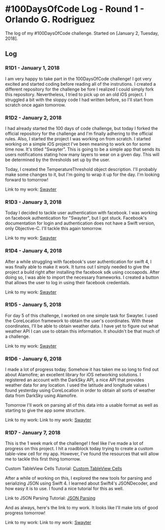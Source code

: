 # #100DaysOfCode Log - Round 1 - Orlando G. Rodriguez

The log of my #100DaysOfCode challenge. Started on [January 2, Tuesday, 2018].

## Log

### R1D1 - January 1, 2018
I am very happy to take part in the 100DaysOfCode challenge! I got very excited and started coding before reading all of the instrutions. I created a different repository for the challenge be fore I realized I could simply fork this repository. Nevertheless, I tried to pick up on an old iOS project. I struggled a bit with the sloppy code I had written before, so I'll start from scratch once again tomorrow.

### R1D2 - January 2, 2018
I had already started the 100 days of code challenge, but today I forked the official repository for the challenge and I'm finally adhering to the official rules. Also, I started the project I was working on from scratch. I started working on a simple iOS project I've been meaning to work on for some time now. It's titled "Swayter". This is going to be a simple app that sends its users notifications stating how many layers to wear on a given day. This will be determined by the thresholds set up by the user.

Today, I created the TemperatureThreshold object description. I'll probably make some changes to it, but I'm going to wrap it up for the day. I'm looking forward to tomorrow!

Link to my work: [Swayter](https://github.com/orlandogrodriguez/100-days-of-code/tree/master/iOS/Swayter)

### R1D3 - January 3, 2018
Today I decided to tackle user authentication with facebook. I was working on facebook authentication for "Swayter", but I got stuck. Facebook's documentation for login and authentication does not have a Swift version, only Objective-C. I'll tackle this again tomorrow.

Link to my work: [Swayter](https://github.com/orlandogrodriguez/100-days-of-code/tree/master/iOS/Swayter)

### R1D4 - January 4, 2018
After a while struggling with facebook's user authentication for swift 4, I was finally able to make it work. It turns out I simply needed to give the project a build right after installing the facebook sdk using cocoapods. After doing so, I was able to import the necessary frameworks. I created a button that allows the user to log in using their facebook credentials.

Link to my work: [Swayter](https://github.com/orlandogrodriguez/100-days-of-code/tree/master/iOS/Swayter)

### R1D5 - January 5, 2018
For day 5 of this challenge, I worked on one simple task for Swayter. I used the CoreLocation framework to obtain the user's coordinates. With these coordinates, I'll be able to obtain weather data. I have yet to figure out what weather API I can use to obtain this information. It shouldn't be that much of a challenge.

Link to my work: [Swayter](https://github.com/orlandogrodriguez/100-days-of-code/tree/master/iOS/Swayter)

### R1D6 - January 6, 2018
I made a lot of progress today. Somehow it has taken me so long to find out about Alamofire; an excellent library for iOS networking solutions. I registered an account with the DarkSky API, a nice API that provides weather data for any location. I used the latitude and longitude values I found yesterday using CoreLocation in order to obtain all sorts of weather data from DarkSky using Alamofire.

Tomorrow I'll work on parsing all of this data into a usable format as well as starting to give the app some structure.

Link to my work: Link to my work: [Swayter](https://github.com/orlandogrodriguez/100-days-of-code/tree/master/iOS/Swayter)

### R1D7 - January 7, 2018
This is the 1 week mark of the challenge! I feel like I've made a lot of progress on this project. I hit a roadblock today trying to create a custom table-view cell for my app. However, I've found the resources that will allow me to tackle this first thing tomorrow.

Custom TableView Cells Tutorial: [Custom TableView Cells](https://www.youtube.com/watch?v=zAWO9rldyUE)

After a while of working on this, I explored the new tools for parsing and serializing JSON using Swift 4. I learned about Swift4's JSONDecoder, and how easy it is to use. I found a nice tutorial for this as well.

Link to JSON Parsing Tutorial: [JSON Parsing](https://www.youtube.com/watch?v=YY3bTxgxWss)

And as always, here's the link to my work. It looks like I'll make lots of good progress tomorrow!

Link to my work: Link to my work: [Swayter](https://github.com/orlandogrodriguez/100-days-of-code/tree/master/iOS/Swayter)
